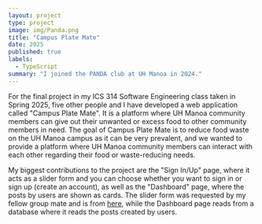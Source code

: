 ```yaml
---
layout: project
type: project
image: img/Panda.png
title: "Campus Plate Mate"
date: 2025
published: true
labels:
  - TypeScript
summary: "I joined the PANDA club at UH Manoa in 2024."
---
```


For the final project in my ICS 314 Software Engineering class taken in Spring 2025, five other people and I have developed a web application called "Campus Plate Mate". It is a platform where UH Manoa community members can give out their unwanted or excess food to other community members in need. The goal of Campus Plate Mate is to reduce food waste on the UH Manoa campus as it can be very prevalent, and we wanted to provide a platform where UH Manoa community members can interact with each other regarding their food or waste-reducing needs.

My biggest contributions to the project are the "Sign In/Up" page, where it acts as a slider form and you can choose whether you want to sign in or sign up (create an account), as well as the "Dashboard" page, where the posts by users are shown as cards. The slider form was requested by my fellow group mate and is from [here](https://codepen.io/FlorinPop17/pen/vPKWjd), while the Dashboard page reads from a database where it reads the posts created by users.

